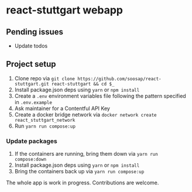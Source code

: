 # react-stuttgart webapp

## Pending issues

* Update todos

## Project setup

1. Clone repo via `git clone https://github.com/soosap/react-stuttgart.git react-stuttgart && cd $_`
2. Install package.json deps using `yarn` or `npm install`
3. Create a `.env` environment variables file following the pattern specified in `.env.example`
4. Ask maintainer for a Contentful API Key
5. Create a docker bridge network via `docker network create react_stuttgart_network`
6. Run `yarn run compose:up`

### Update packages

1. If the containers are running, bring them down via `yarn run compose:down`
2. Install package.json deps using `yarn` or `npm install`
3. Bring the containers back up via `yarn run compose:up`

The whole app is work in progress. Contributions are welcome.
